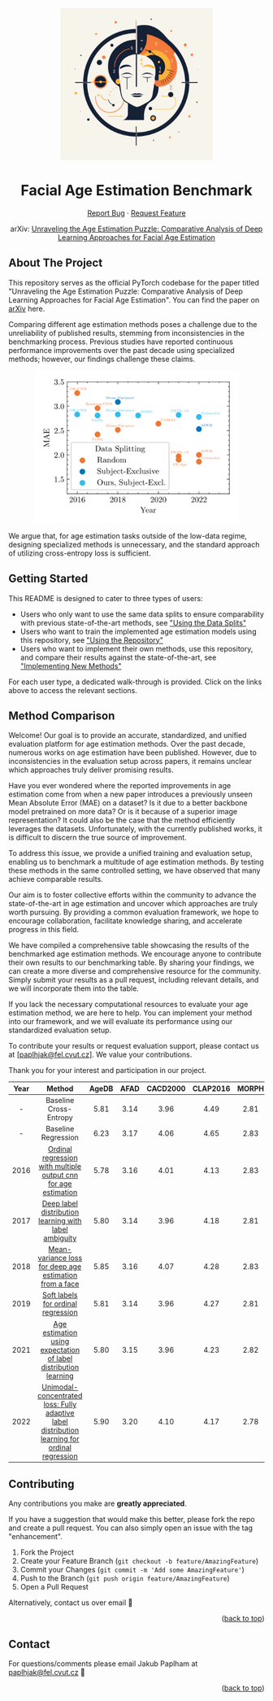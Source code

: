 <a name="readme-top"></a>

<!-- PROJECT LOGO -->
<br />
<div align="center">
  <a href="https://github.com/paplhjak/Facial-Age-Estimation-Benchmark">
    <img src="doc/logo.png" alt="Logo" width="300" height="300">
  </a>

<h1 align="center">Facial Age Estimation Benchmark</h1>
  <p align="center">
    <a href="https://github.com/paplhjak/Facial-Age-Estimation-Benchmark/issues">Report Bug</a>
    ·
    <a href="https://github.com/paplhjak/Facial-Age-Estimation-Benchmark/issues">Request Feature</a>    
  </p>
</div>

<div>
  <p align="center">
  arXiv: <a href="https://arxiv.org/abs/2307.04570">Unraveling the Age Estimation Puzzle: Comparative Analysis of Deep Learning Approaches for Facial Age Estimation</a>
  </p>
</div>

<!-- ABOUT THE PROJECT -->

## About The Project

This repository serves as the official PyTorch codebase for the paper titled "Unraveling the Age Estimation Puzzle: Comparative Analysis of Deep Learning Approaches for Facial Age Estimation". You can find the paper on [arXiv](https://arxiv.org/abs/2307.04570) here.

Comparing different age estimation methods poses a challenge due to the unreliability of published results, stemming from inconsistencies in the benchmarking process. Previous studies have reported continuous performance improvements over the past decade using specialized methods; however, our findings challenge these claims.

<center>
<img src="doc/MAE_vs_year.png" alt="Graph" height="300">  
</center>
    
We argue that, for age estimation tasks outside of the low-data regime, designing specialized methods is unnecessary, and the standard approach of utilizing cross-entropy loss is sufficient.

<!-- GETTING STARTED -->

## Getting Started

This README is designed to cater to three types of users:

- Users who only want to use the same data splits to ensure comparability with previous state-of-the-art methods, see ["Using the Data Splits"](doc/using_the_data_splits.md)
- Users who want to train the implemented age estimation models using this repository, see ["Using the Repository"](doc/using_the_repository.md)
- Users who want to implement their own methods, use this repository, and compare their results against the state-of-the-art, see ["Implementing New Methods"](doc/implementing_new_methods.md)

For each user type, a dedicated walk-through is provided. Click on the links above to access the relevant sections.

## Method Comparison

Welcome! Our goal is to provide an accurate, standardized, and unified evaluation platform for age estimation methods. Over the past decade, numerous works on age estimation have been published. However, due to inconsistencies in the evaluation setup across papers, it remains unclear which approaches truly deliver promising results.

Have you ever wondered where the reported improvements in age estimation come from when a new paper introduces a previously unseen Mean Absolute Error (MAE) on a dataset? Is it due to a better backbone model pretrained on more data? Or is it because of a superior image representation? It could also be the case that the method efficiently leverages the datasets. Unfortunately, with the currently published works, it is difficult to discern the true source of improvement.

To address this issue, we provide a unified training and evaluation setup, enabling us to benchmark a multitude of age estimation methods. By testing these methods in the same controlled setting, we have observed that many achieve comparable results.

Our aim is to foster collective efforts within the community to advance the state-of-the-art in age estimation and uncover which approaches are truly worth pursuing. By providing a common evaluation framework, we hope to encourage collaboration, facilitate knowledge sharing, and accelerate progress in this field.

We have compiled a comprehensive table showcasing the results of the benchmarked age estimation methods. We encourage anyone to contribute their own results to our benchmarking table. By sharing your findings, we can create a more diverse and comprehensive resource for the community. Simply submit your results as a pull request, including relevant details, and we will incorporate them into the table.

If you lack the necessary computational resources to evaluate your age estimation method, we are here to help. You can implement your method into our framework, and we will evaluate its performance using our standardized evaluation setup.

To contribute your results or request evaluation support, please contact us at [paplhjak@fel.cvut.cz]. We value your contributions.

Thank you for your interest and participation in our project.


| **Year** |                                                                                     **Method**                                                                                      | **AgeDB** | **AFAD** | **CACD2000** | **CLAP2016** | **MORPH** | **UTKFace** |
| :------: | :---------------------------------------------------------------------------------------------------------------------------------------------------------------------------------: | :-------: | :------: | :----------: | :----------: | :-------: | :---------: |
|    -     |                                                                               Baseline Cross-Entropy                                                                                |   5.81    |   3.14   |     3.96     |     4.49     |   2.81    |    4.38     |
|    -     |                                                                                 Baseline Regression                                                                                 |   6.23    |   3.17   |     4.06     |     4.65     |   2.83    |    4.72     |
|   2016   | [Ordinal regression with multiple output cnn for age estimation](https://www.cv-foundation.org/openaccess/content_cvpr_2016/papers/Niu_Ordinal_Regression_With_CVPR_2016_paper.pdf) |   5.78    |   3.16   |     4.01     |     4.13     |   2.83    |    4.40     |
|   2017   |                                              [Deep label distribution learning with label ambiguity](https://arxiv.org/abs/1611.01731)                                              |   5.80    |   3.14   |     3.96     |     4.18     |   2.81    |    4.39     |
|   2018   |           [Mean-variance loss for deep age estimation from a face](https://openaccess.thecvf.com/content_cvpr_2018/papers/Pan_Mean-Variance_Loss_for_CVPR_2018_paper.pdf)           |   5.85    |   3.16   |     4.07     |     4.28     |   2.83    |    4.42     |
|   2019   |              [Soft labels for ordinal regression](https://openaccess.thecvf.com/content_CVPR_2019/papers/Diaz_Soft_Labels_for_Ordinal_Regression_CVPR_2019_paper.pdf)               |   5.81    |   3.14   |     3.96     |     4.27     |   2.81    |    4.36     |
|   2021   |                                 [Age estimation using expectation of label distribution learning](https://www.ijcai.org/proceedings/2018/0099.pdf)                                  |   5.80    |   3.15   |     3.96     |     4.23     |   2.82    |    4.42     |
|   2022   |                          [Unimodal-concentrated loss: Fully adaptive label distribution learning for ordinal regression](https://arxiv.org/abs/2204.00309)                          |   5.90    |   3.20   |     4.10     |     4.17     |   2.78    |    4.47     |

<!-- CONTRIBUTING -->

## Contributing

Any contributions you make are **greatly appreciated**.

If you have a suggestion that would make this better, please fork the repo and create a pull request. You can also simply open an issue with the tag "enhancement".

1. Fork the Project
2. Create your Feature Branch (`git checkout -b feature/AmazingFeature`)
3. Commit your Changes (`git commit -m 'Add some AmazingFeature'`)
4. Push to the Branch (`git push origin feature/AmazingFeature`)
5. Open a Pull Request

Alternatively, contact us over email :cowboy_hat_face:

<p align="right">(<a href="#readme-top">back to top</a>)</p>

<!-- CONTACT -->

## Contact

For questions/comments please email Jakub Paplham at paplhjak@fel.cvut.cz :slightly_smiling_face:

<p align="right">(<a href="#readme-top">back to top</a>)</p>

<!-- MARKDOWN LINKS & IMAGES -->

[PyTorch.js]: https://img.shields.io/badge/PyTorch-%23EE4C2C.svg?style=for-the-badge&logo=PyTorch&logoColor=white
[PyTorch-url]: https://pytorch.org/
